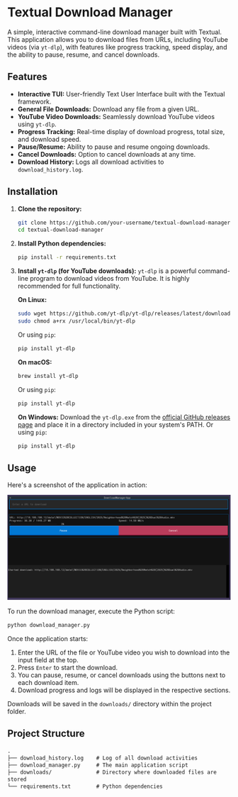 # Textual Download Manager

A simple, interactive command-line download manager built with Textual. This application allows you to download files from URLs, including YouTube videos (via `yt-dlp`), with features like progress tracking, speed display, and the ability to pause, resume, and cancel downloads.

## Features

- **Interactive TUI:** User-friendly Text User Interface built with the Textual framework.
- **General File Downloads:** Download any file from a given URL.
- **YouTube Video Downloads:** Seamlessly download YouTube videos using `yt-dlp`.
- **Progress Tracking:** Real-time display of download progress, total size, and download speed.
- **Pause/Resume:** Ability to pause and resume ongoing downloads.
- **Cancel Downloads:** Option to cancel downloads at any time.
- **Download History:** Logs all download activities to `download_history.log`.

## Installation

1.  **Clone the repository:**
    ```bash
    git clone https://github.com/your-username/textual-download-manager.git
    cd textual-download-manager
    ```

2.  **Install Python dependencies:**
    ```bash
    pip install -r requirements.txt
    ```

3.  **Install `yt-dlp` (for YouTube downloads):**
    `yt-dlp` is a powerful command-line program to download videos from YouTube. It is highly recommended for full functionality.

    **On Linux:**
    ```bash
    sudo wget https://github.com/yt-dlp/yt-dlp/releases/latest/download/yt-dlp -O /usr/local/bin/yt-dlp
    sudo chmod a+rx /usr/local/bin/yt-dlp
    ```
    Or using `pip`:
    ```bash
    pip install yt-dlp
    ```

    **On macOS:**
    ```bash
    brew install yt-dlp
    ```
    Or using `pip`:
    ```bash
    pip install yt-dlp
    ```

    **On Windows:**
    Download the `yt-dlp.exe` from the [official GitHub releases page](https://github.com/yt-dlp/yt-dlp/releases) and place it in a directory included in your system's PATH.
    Or using `pip`:
    ```bash
    pip install yt-dlp
    ```

## Usage

Here's a screenshot of the application in action:

![Screenshot of Textual Download Manager](screenshot/cli_download.png)

To run the download manager, execute the Python script:

```bash
python download_manager.py
```

Once the application starts:
1.  Enter the URL of the file or YouTube video you wish to download into the input field at the top.
2.  Press `Enter` to start the download.
3.  You can pause, resume, or cancel downloads using the buttons next to each download item.
4.  Download progress and logs will be displayed in the respective sections.

Downloads will be saved in the `downloads/` directory within the project folder.

## Project Structure

```
.
├── download_history.log    # Log of all download activities
├── download_manager.py     # The main application script
├── downloads/              # Directory where downloaded files are stored
└── requirements.txt        # Python dependencies
```